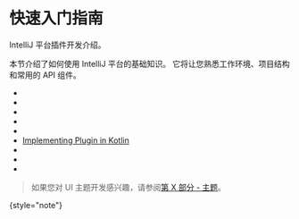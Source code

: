 <!-- Copyright 2000-2023 JetBrains s.r.o. and contributors. Use of this source code is governed by the Apache 2.0 license. -->

# 快速入门指南

<link-summary>IntelliJ 平台插件开发介绍。</link-summary>

本节介绍了如何使用 IntelliJ 平台的基础知识。
它将让您熟悉工作环境、项目结构和常用的 API 组件。

* [](plugin_alternatives.md)
* [](plugin_required_experience.md)
* [](plugin_types.md)
* [](developing_plugins.md)
* [](plugin_structure.topic)
* [Implementing Plugin in Kotlin](using_kotlin.md)
* [](plugin_signing.md)
* [](ide_development_instance.md)
* [](faq.md)

> 如果您对 UI 主题开发感兴趣，请参阅[第 X 部分 - 主题](themes_getting_started.md)。
>
{style="note"}
